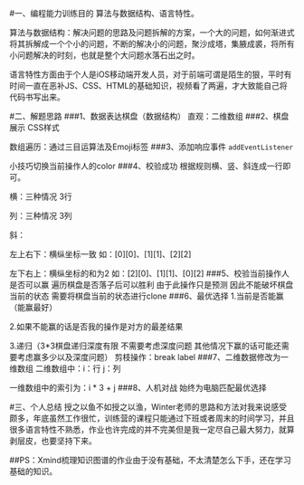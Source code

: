 #一、编程能力训练目的
算法与数据结构、语言特性。

算法与数据结构：解决问题的思路及问题拆解的方案，一个大的问题，如何渐进式将其拆解成一个个小的问题，不断的解决小的问题，聚沙成塔，集腋成裘，将所有小问题解决的时刻，也就是整个大问题水落石出之时。

语言特性方面由于个人是iOS移动端开发人员，对于前端可谓是陌生的狠，平时有时间一直在恶补JS、CSS、HTML的基础知识，视频看了两遍，才大致能自己将代码书写出来。

#二、解题思路
###1、数据表达棋盘（数据结构）
直观：二维数组
###2、棋盘展示
CSS样式

数组遍历：通过三目运算法及Emoji标签
###3、添加响应事件
`addEventListener`

小技巧切换当前操作人的color
###4、校验成功
根据规则横、竖、斜连成一行即可。

横：三种情况 3行

列：三种情况 3列

斜：

左上右下：横纵坐标一致 如：[0][0]、[1][1]、[2][2]

左下右上：横纵坐标的和为2 如：[2][0]、[1][1]、[0][2]
###5、校验当前操作人是否可以赢
遍历棋盘是否落子后可以胜利 由于此操作只是预测 因此不能破坏棋盘当前的状态 需要将棋盘当前的状态进行clone
###6、最优选择
1.当前是否能赢（能赢最好）

2.如果不能赢的话是否我的操作是对方的最差结果

3.递归（3*3棋盘递归深度有限 不需要考虑深度问题 其他情况下赢的话可能还需要考虑赢多少以及深度问题）
剪枝操作：break label
###7、二维数据修改为一维数组
二维数组中：i：行 j：列

一维数组中的索引为：i * 3 + j
###8、人机对战
始终为电脑匹配最优选择

#三、个人总结
授之以鱼不如授之以渔，Winter老师的思路和方法对我来说感受颇多，年底虽然工作很忙，训练营的课程只能通过下班或者周末的时间学习，并且很多语言特性不熟悉，作业也许完成的并不完美但是我一定尽自己最大努力，就算剥层皮，也要坚持下来。

##PS：Xmind梳理知识图谱的作业由于没有基础，不太清楚怎么下手，还在学习基础的知识。